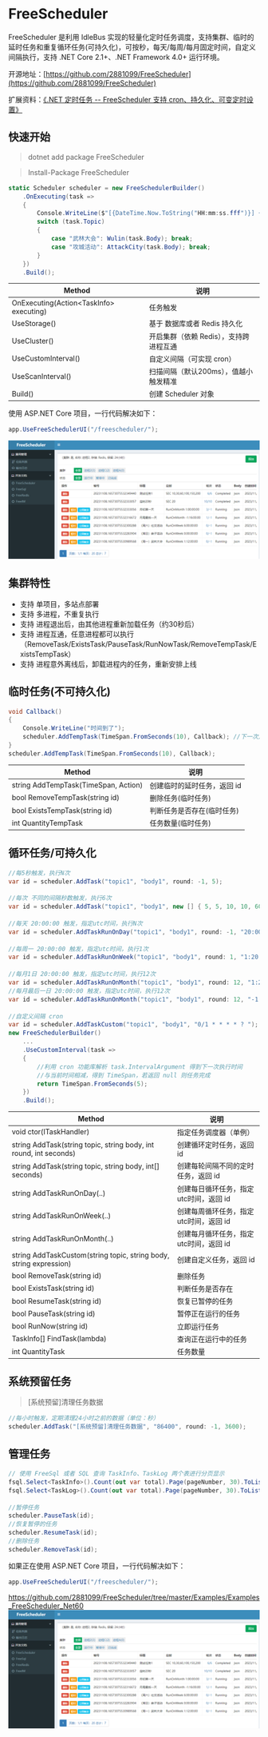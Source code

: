 # FreeScheduler

FreeScheduler 是利用 IdleBus 实现的轻量化定时任务调度，支持集群、临时的延时任务和重复循环任务(可持久化)，可按秒，每天/每周/每月固定时间，自定义间隔执行，支持 .NET Core 2.1+、.NET Framework 4.0+ 运行环境。

开源地址：[https://github.com/2881099/FreeScheduler](https://github.com/2881099/FreeScheduler)

扩展资料：[《.NET 定时任务 -- FreeScheduler 支持 cron、持久化、可变定时设置》](https://www.cnblogs.com/FreeSql/p/16623030.html)

## 快速开始

> dotnet add package FreeScheduler

> Install-Package FreeScheduler

```csharp
static Scheduler scheduler = new FreeSchedulerBuilder()
    .OnExecuting(task =>
    {
        Console.WriteLine($"[{DateTime.Now.ToString("HH:mm:ss.fff")}] {task.Topic} 被执行");
        switch (task.Topic)
        {
            case "武林大会": Wulin(task.Body); break;
            case "攻城活动": AttackCity(task.Body); break;
        }
    })
    .Build();
```

| Method | 说明 |
| -- | -- |
| OnExecuting(Action\<TaskInfo\> executing) | 任务触发 |
| UseStorage() | 基于 数据库或者 Redis 持久化 |
| UseCluster() | 开启集群（依赖 Redis），支持跨进程互通 |
| UseCustomInterval() | 自定义间隔（可实现 cron） |
| UseScanInterval() | 扫描间隔（默认200ms），值越小触发精准 |
| Build() | 创建 Scheduler 对象 |

使用 ASP.NET Core 项目，一行代码解决如下：

```csharp
app.UseFreeSchedulerUI("/freescheduler/");
```

![Admin Dashboard](/281375469-a5d5f4bb-6af9-4695-9570-8777c39d7329.png)

## 集群特性

- 支持 单项目，多站点部署
- 支持 多进程，不重复执行
- 支持 进程退出后，由其他进程重新加载任务（约30秒后）
- 支持 进程互通，任意进程都可以执行（RemoveTask/ExistsTask/PauseTask/RunNowTask/RemoveTempTask/ExistsTempTask）
- 支持 进程意外离线后，卸载进程内的任务，重新安排上线


## 临时任务(不可持久化)

```csharp
void Callback()
{
    Console.WriteLine("时间到了");
    scheduler.AddTempTask(TimeSpan.FromSeconds(10), Callback); //下一次定时
}
scheduler.AddTempTask(TimeSpan.FromSeconds(10), Callback);
```

| Method | 说明 |
| -- | -- |
| string AddTempTask(TimeSpan, Action) | 创建临时的延时任务，返回 id |
| bool RemoveTempTask(string id) | 删除任务(临时任务) |
| bool ExistsTempTask(string id) | 判断任务是否存在(临时任务) |
| int QuantityTempTask | 任务数量(临时任务) |

## 循环任务/可持久化

```csharp
//每5秒触发，执行N次
var id = scheduler.AddTask("topic1", "body1", round: -1, 5);

//每次 不同的间隔秒数触发，执行6次
var id = scheduler.AddTask("topic1", "body1", new [] { 5, 5, 10, 10, 60, 60 });

//每天 20:00:00 触发，指定utc时间，执行N次
var id = scheduler.AddTaskRunOnDay("topic1", "body1", round: -1, "20:00:00");

//每周一 20:00:00 触发，指定utc时间，执行1次
var id = scheduler.AddTaskRunOnWeek("topic1", "body1", round: 1, "1:20:00:00");

//每月1日 20:00:00 触发，指定utc时间，执行12次
var id = scheduler.AddTaskRunOnMonth("topic1", "body1", round: 12, "1:20:00:00");
//每月最后一日 20:00:00 触发，指定utc时间，执行12次
var id = scheduler.AddTaskRunOnMonth("topic1", "body1", round: 12, "-1:20:00:00");

//自定义间隔 cron
var id = scheduler.AddTaskCustom("topic1", "body1", "0/1 * * * * ? ");
new FreeSchedulerBuilder()
    ...
    .UseCustomInterval(task =>
    {
        //利用 cron 功能库解析 task.IntervalArgument 得到下一次执行时间
        //与当前时间相减，得到 TimeSpan，若返回 null 则任务完成
        return TimeSpan.FromSeconds(5);
    })
    .Build();
```

| Method | 说明 |
| -- | -- |
| void ctor(ITaskHandler) | 指定任务调度器（单例） |
| string AddTask(string topic, string body, int round, int seconds) | 创建循环定时任务，返回 id |
| string AddTask(string topic, string body, int[] seconds) | 创建每轮间隔不同的定时任务，返回 id |
| string AddTaskRunOnDay(..) | 创建每日循环任务，指定utc时间，返回 id |
| string AddTaskRunOnWeek(..) | 创建每周循环任务，指定utc时间，返回 id |
| string AddTaskRunOnMonth(..) | 创建每月循环任务，指定utc时间，返回 id |
| string AddTaskCustom(string topic, string body, string expression) | 创建自定义任务，返回 id |
| bool RemoveTask(string id) | 删除任务 |
| bool ExistsTask(string id) | 判断任务是否存在 |
| bool ResumeTask(string id) | 恢复已暂停的任务 |
| bool PauseTask(string id) | 暂停正在运行的任务 |
| bool RunNow(string id) | 立即运行任务 |
| TaskInfo[] FindTask(lambda) | 查询正在运行中的任务 |
| int QuantityTask | 任务数量 |

## 系统预留任务

> [系统预留]清理任务数据

```csharp
//每小时触发，定期清理24小时之前的数据（单位：秒）
scheduler.AddTask("[系统预留]清理任务数据", "86400", round: -1, 3600);
```

## 管理任务

```csharp
// 使用 FreeSql 或者 SQL 查询 TaskInfo、TaskLog 两个表进行分页显示
fsql.Select<TaskInfo>().Count(out var total).Page(pageNumber, 30).ToList();
fsql.Select<TaskLog>().Count(out var total).Page(pageNumber, 30).ToList();

//暂停任务
scheduler.PauseTask(id);
//恢复暂停的任务
scheduler.ResumeTask(id);
//删除任务
scheduler.RemoveTask(id);
```

如果正在使用 ASP.NET Core 项目，一行代码解决如下：

```csharp
app.UseFreeSchedulerUI("/freescheduler/");
```

https://github.com/2881099/FreeScheduler/tree/master/Examples/Examples_FreeScheduler_Net60
![Admin Dashboard](/281375469-a5d5f4bb-6af9-4695-9570-8777c39d7329.png)

